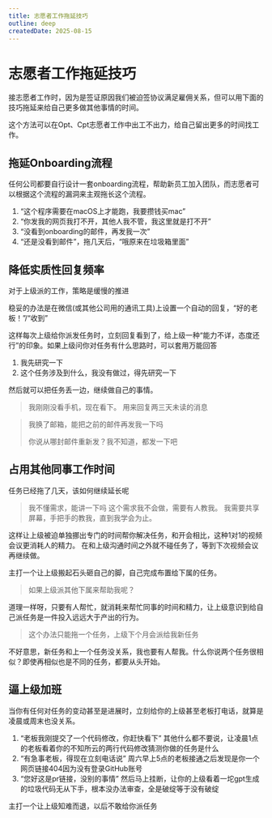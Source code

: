 ```yaml
---
title: 志愿者工作拖延技巧
outline: deep
createdDate: 2025-08-15
---
```

# 志愿者工作拖延技巧

接志愿者工作时，因为是签证原因我们被迫签协议满足雇佣关系，但可以用下面的技巧拖延来给自己更多做其他事情的时间。

这个方法可以在Opt、Cpt志愿者工作中出工不出力，给自己留出更多的时间找工作。

## 拖延Onboarding流程

任何公司都要自行设计一套onboarding流程，帮助新员工加入团队，而志愿者可以根据这个流程的漏洞来主观拖长这个流程。

1. “这个程序需要在macOS上才能跑，我要攒钱买mac”
2. “你发我的网页我打不开，其他人我不管，我这里就是打不开”
3. “没看到onboarding的邮件，再发我一次”
4. “还是没看到邮件”，拖几天后，“哦原来在垃圾箱里面”


## 降低实质性回复频率

对于上级派的工作，策略是缓慢的推进

稳妥的办法是在微信(或其他公司用的通讯工具)上设置一个自动的回复，“好的老板！”/“收到”

这样每次上级给你派发任务时，立刻回复看到了，给上级一种“能力不详，态度还行”的印象。如果上级问你对任务有什么思路时，可以套用万能回答
1. 我先研究一下
2. 这个任务涉及到什么，我没有做过，得先研究一下

然后就可以把任务丢一边，继续做自己的事情。

> 我刚刚没看手机，现在看下。
用来回复两三天未读的消息

> 我换了邮箱，能把之前的邮件再发我一下吗
>
> 你说从哪封邮件重新发？我不知道，都发一下吧

## 占用其他同事工作时间

任务已经拖了几天，该如何继续延长呢

> 我不懂需求，能讲一下吗
> 这个需求我不会做，需要有人教我。
> 我需要共享屏幕，手把手的教我，直到我学会为止。

这样让上级被迫单独挪出专门的时间帮你解决任务，和开会相比，这种1对1的视频会议更消耗人的精力。
在和上级沟通时间之外就不碰任务了，等到下次视频会议再继续做。

主打一个让上级搬起石头砸自己的脚，自己完成布置给下属的任务。

> 如果上级派其他下属来帮助我呢？

道理一样呀，只要有人帮忙，就消耗来帮忙同事的时间和精力，让上级意识到给自己派任务是一件投入远远大于产出的行为。

> 这个办法只能拖一个任务，上级下个月会派给我新任务

不好意思，新任务和上一个任务没关系，我也要有人帮我。什么你说两个任务很相似？即使再相似也是不同的任务，都要从头开始。

## 逼上级加班

当你有任何对任务的变动甚至是进展时，立刻给你的上级甚至老板打电话，就算是凌晨或周末也没关系。

1. “老板我刚提交了一个代码修改，你赶快看下” 其他什么都不要说，让凌晨1点的老板看着你的不知所云的两行代码修改猜测你做的任务是什么
2. “有急事老板，得现在立刻电话说” 周六早上5点的老板接通之后发现是你一个网页链接404因为没有登录GitHub账号
3. “您好这是pr链接，没别的事情” 然后马上挂断，让你的上级看着一坨gpt生成的垃圾代码无从下手，根本没办法审查，全是破绽等于没有破绽

主打一个让上级知难而退，以后不敢给你派任务


